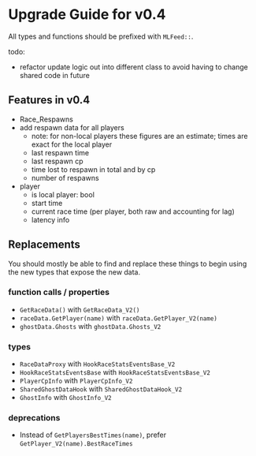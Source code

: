 # Upgrade Guide for v0.4

All types and functions should be prefixed with `MLFeed::`.

todo:
- refactor update logic out into different class to avoid having to change shared code in future

## Features in v0.4

* Race_Respawns
* add respawn data for all players
  * note: for non-local players these figures are an estimate; times are exact for the local player
  * last respawn time
  * last respawn cp
  * time lost to respawn in total and by cp
  * number of respawns
* player
  * is local player: bool
  * start time
  * current race time (per player, both raw and accounting for lag)
  * latency info

## Replacements

You should mostly be able to find and replace these things to begin using the new types that expose the new data.

### function calls / properties

- `GetRaceData()` with `GetRaceData_V2()`
- `raceData.GetPlayer(name)` with `raceData.GetPlayer_V2(name)`
- `ghostData.Ghosts` with `ghostData.Ghosts_V2`

### types

- `RaceDataProxy` with `HookRaceStatsEventsBase_V2`
- `HookRaceStatsEventsBase` with `HookRaceStatsEventsBase_V2`
- `PlayerCpInfo` with `PlayerCpInfo_V2`
- `SharedGhostDataHook` with `SharedGhostDataHook_V2`
- `GhostInfo` with `GhostInfo_V2`

### deprecations

- Instead of `GetPlayersBestTimes(name)`, prefer `GetPlayer_V2(name).BestRaceTimes`
